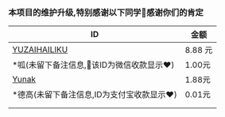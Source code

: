 ### 本项目的维护升级,特别感谢以下同学🌹感谢你们的肯定

| ID                                              | 金额    |
| ----------------------------------------------- | ------- |
| [YUZAIHAILIKU](https://github.com/YUZAIHAILIKU) | 8.88 元 |
|    *呱(未留下备注信息,💐该ID为微信收款显示❤️)         | 1.00元   |
|     [Yunak](https://github.com/Yunak)                                      | 1.88元   |
|    *德高(未留下备注信息,ID为支付宝收款显示❤️)                                          | 0.01元   |
|  |  |
|                                              |   |
